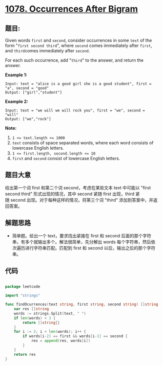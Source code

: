 # [1078. Occurrences After Bigram](https://leetcode.com/problems/occurrences-after-bigram/)


## 题目:

Given words `first` and `second`, consider occurrences in some `text` of the form "`first second third`", where `second` comes immediately after `first`, and `third`comes immediately after `second`.

For each such occurrence, add "`third`" to the answer, and return the answer.

**Example 1:**

    Input: text = "alice is a good girl she is a good student", first = "a", second = "good"
    Output: ["girl","student"]

**Example 2:**

    Input: text = "we will we will rock you", first = "we", second = "will"
    Output: ["we","rock"]

**Note:**

1. `1 <= text.length <= 1000`
2. `text` consists of space separated words, where each word consists of lowercase English letters.
3. `1 <= first.length, second.length <= 10`
4. `first` and `second` consist of lowercase English letters.


## 题目大意


给出第一个词 first 和第二个词 second，考虑在某些文本 text 中可能以 "first second third" 形式出现的情况，其中 second 紧随 first 出现，third 紧随 second 出现。对于每种这样的情况，将第三个词 "third" 添加到答案中，并返回答案。




## 解题思路


- 简单题。给出一个 text，要求找出紧接在 first 和 second 后面的那个字符串，有多个就输出多个。解法很简单，先分解出 words 每个字符串，然后依次遍历进行字符串匹配。匹配到 first 和 second 以后，输出之后的那个字符串。


## 代码

```go

package leetcode

import "strings"

func findOcurrences(text string, first string, second string) []string {
	var res []string
	words := strings.Split(text, " ")
	if len(words) < 3 {
		return []string{}
	}
	for i := 2; i < len(words); i++ {
		if words[i-2] == first && words[i-1] == second {
			res = append(res, words[i])
		}
	}
	return res
}

```